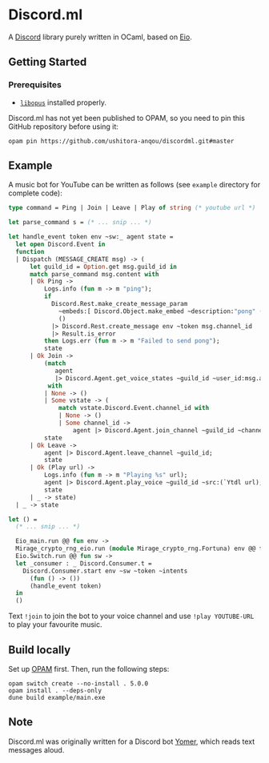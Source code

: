 # Discord.ml

A [Discord](https://discord.com/) library purely written in OCaml, based on [Eio](https://github.com/ocaml-multicore/eio).

## Getting Started

### Prerequisites
- [`libopus`](https://github.com/xiph/opus?tab=readme-ov-file) installed properly.

Discord.ml has not yet been published to OPAM, so you need to pin this GitHub repository before using it:

```
opam pin https://github.com/ushitora-anqou/discordml.git#master
```

## Example

A music bot for YouTube can be written as follows
(see `example` directory for complete code):

```ocaml
type command = Ping | Join | Leave | Play of string (* youtube url *)

let parse_command s = (* ... snip ... *)

let handle_event token env ~sw:_ agent state =
  let open Discord.Event in
  function
  | Dispatch (MESSAGE_CREATE msg) -> (
      let guild_id = Option.get msg.guild_id in
      match parse_command msg.content with
      | Ok Ping ->
          Logs.info (fun m -> m "ping");
          if
            Discord.Rest.make_create_message_param
              ~embeds:[ Discord.Object.make_embed ~description:"pong" () ]
              ()
            |> Discord.Rest.create_message env ~token msg.channel_id
            |> Result.is_error
          then Logs.err (fun m -> m "Failed to send pong");
          state
      | Ok Join ->
          (match
             agent
             |> Discord.Agent.get_voice_states ~guild_id ~user_id:msg.author.id
           with
          | None -> ()
          | Some vstate -> (
              match vstate.Discord.Event.channel_id with
              | None -> ()
              | Some channel_id ->
                  agent |> Discord.Agent.join_channel ~guild_id ~channel_id));
          state
      | Ok Leave ->
          agent |> Discord.Agent.leave_channel ~guild_id;
          state
      | Ok (Play url) ->
          Logs.info (fun m -> m "Playing %s" url);
          agent |> Discord.Agent.play_voice ~guild_id ~src:(`Ytdl url);
          state
      | _ -> state)
  | _ -> state

let () =
  (* ... snip ... *)

  Eio_main.run @@ fun env ->
  Mirage_crypto_rng_eio.run (module Mirage_crypto_rng.Fortuna) env @@ fun () ->
  Eio.Switch.run @@ fun sw ->
  let _consumer : _ Discord.Consumer.t =
    Discord.Consumer.start env ~sw ~token ~intents
      (fun () -> ())
      (handle_event token)
  in
  ()
```

Text `!join` to join the bot to your voice channel and use `!play YOUTUBE-URL` to play your favourite music.

## Build locally

Set up [OPAM](https://opam.ocaml.org/) first. Then, run the following steps:

```
opam switch create --no-install . 5.0.0
opam install . --deps-only
dune build example/main.exe
```

## Note

Discord.ml was originally written for a Discord bot [Yomer](https://github.com/ushitora-anqou/yomer), which reads text messages aloud.
